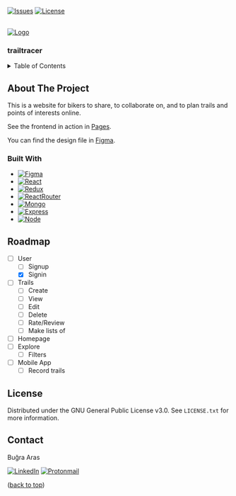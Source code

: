 <a name='readme-top'></a>

[![Issues][issues-shield]][issues-url]
[![License][license-shield]][license-url]

<br />
<div>
  <a href='https://github.com/mayorofdesalle/trailtracer'>
    <img src='client/src/assets/images/logos/trailtracer.svg' alt='Logo'>
  </a>
  <h3>trailtracer</h3>
</div>

<details>
  <summary>Table of Contents</summary>
  <ul>
    <li>
      <a href='#about-the-project'>About The Project</a>
      <ul>
        <li><a href='#built-with'>Built With</a></li>
      </ul>
    </li>
    <li><a href='#roadmap'>Roadmap</a></li>
    <li><a href='#license'>License</a></li>
    <li><a href='#contact'>Contact</a></li>
  </ol>
</details>

<!-- ABOUT THE PROJECT -->
## About The Project

This is a website for bikers to share, to collaborate on, and to plan trails and points of interests online.

See the frontend in action in [Pages](https://mayorofdesalle.github.io/trailtracer).

You can find the design file in [Figma](https://www.figma.com/file/6ezhNt04ZvQTGNWF4JH22v/trailtracer?type=design&node-id=0%3A1&mode=design&t=2R90PO8EbLy7iDTO-1).

### Built With

* [![Figma][Figma]][Figma-url]
* [![React][React.js]][React-url]
* [![Redux][Redux]][Redux-url]
* [![ReactRouter][ReactRouter]][ReactRouter-url]
* [![Mongo][MongoDB]][Mongo-url]
* [![Express][Express.js]][Express-url]
* [![Node][Node.js]][Node-url]

<!-- ROADMAP -->
## Roadmap

- [ ] User
    - [ ] Signup
    - [X] Signin
- [ ] Trails
    - [ ] Create
    - [ ] View
    - [ ] Edit
    - [ ] Delete
    - [ ] Rate/Review
    - [ ] Make lists of
- [ ] Homepage
- [ ] Explore
    - [ ] Filters
- [ ] Mobile App
    - [ ] Record trails

<!-- LICENSE -->
## License

Distributed under the GNU General Public License v3.0. See `LICENSE.txt` for more information.

<!-- CONTACT -->
## Contact
Buğra Aras

[![LinkedIn][linkedin-shield]][linkedin-url]
[![Protonmail][proton-shield]][proton-url]

<p>(<a href='#readme-top'>back to top</a>)</p>

<!-- MARKDOWN LINKS & IMAGES -->
[issues-shield]: https://img.shields.io/github/issues/mayorofdesalle/trailtracer.svg
[issues-url]: https://github.com/mayorofdesalle/trailtracer/issues
[license-shield]: https://img.shields.io/github/license/mayorofdesalle/trailtracer.svg
[license-url]: https://github.com/mayorofdesalle/trailtracer/blob/main/LICENSE
[linkedin-shield]: https://img.shields.io/badge/LinkedIn-0077B5?style=for-the-badge&logo=linkedin&logoColor=white
[linkedin-url]: https://linkedin.com/in/bugraaras
[proton-shield]: https://img.shields.io/badge/ProtonMail-8B89CC?style=for-the-badge&logo=protonmail&logoColor=white
[proton-url]: mailto:bugra.aras@proton.me
[Figma]: https://img.shields.io/badge/Figma-F24E1E?style=for-the-badge&logo=figma&logoColor=white
[Figma-url]: https://www.figma.com/
[React.js]: https://img.shields.io/badge/React-20232A?style=for-the-badge&logo=react&logoColor=61DAFB
[React-url]: https://reactjs.org/
[Redux]: https://img.shields.io/badge/Redux-593D88?style=for-the-badge&logo=redux&logoColor=white
[Redux-url]: https://redux.js.org/
[ReactRouter]: https://img.shields.io/badge/React_Router-CA4245?style=for-the-badge&logo=react-router&logoColor=white
[ReactRouter-url]: https://reactrouter.com/
[MongoDB]: https://img.shields.io/badge/MongoDB-4EA94B?style=for-the-badge&logo=mongodb&logoColor=white
[Mongo-url]: https://www.mongodb.com/
[Express.js]: https://img.shields.io/badge/Express.js-404D59?style=for-the-badge
[Express-url]: https://expressjs.com/
[Node.js]: https://img.shields.io/badge/Node.js-43853D?style=for-the-badge&logo=node.js&logoColor=white
[Node-url]: https://nodejs.org/
